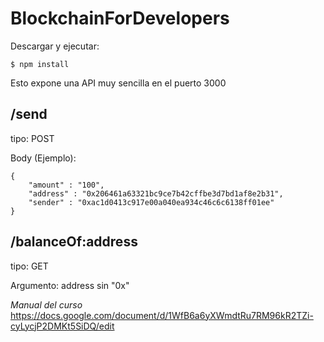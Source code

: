 # BlockchainForDevelopers

Descargar y ejecutar:
```
$ npm install
```
Esto expone una API muy sencilla en el puerto 3000

## /send
tipo: POST

Body (Ejemplo):
```
{
	"amount" : "100",
	"address" : "0x206461a63321bc9ce7b42cffbe3d7bd1af8e2b31",
	"sender" : "0xac1d0413c917e00a040ea934c46c6c6138ff01ee"
}
```

## /balanceOf:address
tipo: GET

Argumento: address sin "0x"

*Manual del curso*
https://docs.google.com/document/d/1WfB6a6yXWmdtRu7RM96kR2TZi-cyLycjP2DMKt5SiDQ/edit
